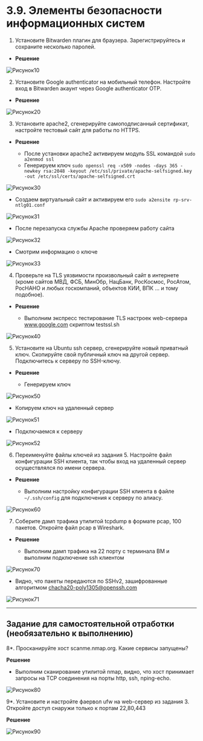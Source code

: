 # 3.9. Элементы безопасности информационных систем

1. Установите Bitwarden плагин для браузера. Зарегистрируйтесь и сохраните несколько паролей.

- **Решение**

![Рисунок10](img/10.png)

2. Установите Google authenticator на мобильный телефон. Настройте вход в Bitwarden акаунт через Google authenticator OTP.

- **Решение**

![Рисунок20](img/20.png)

3. Установите apache2, сгенерируйте самоподписанный сертификат, настройте тестовый сайт для работы по HTTPS.

- **Решение**

  - После установки apache2 активируем модуль SSL командой `sudo a2enmod ssl`
  - Генерируем ключ `sudo openssl req -x509 -nodes -days 365 -newkey rsa:2048 -keyout /etc/ssl/private/apache-selfsigned.key -out /etc/ssl/certs/apache-selfsigned.crt`

![Рисунок30](img/30.png)

  - Создаем виртуальный сайт и активируем его `sudo a2ensite rp-srv-ntlg01.conf`

![Рисунок31](img/31.png)

  - После перезапуска службы Apache проверяем работу сайта

![Рисунок32](img/32.png)

  - Смотрим информацию о ключе

![Рисунок33](img/33.png)

4. Проверьте на TLS уязвимости произвольный сайт в интернете (кроме сайтов МВД, ФСБ, МинОбр, НацБанк, РосКосмос, РосАтом, РосНАНО и любых госкомпаний, объектов КИИ, ВПК ... и тому подобное).

- **Решение**

  - Выполним экспресс тестирование TLS настроек web-сервера www.google.com скриптом testssl.sh

![Рисунок40](img/40.png)

5. Установите на Ubuntu ssh сервер, сгенерируйте новый приватный ключ. Скопируйте свой публичный ключ на другой сервер. Подключитесь к серверу по SSH-ключу.

- **Решение**
 
  - Генерируем ключ

![Рисунок50](img/50.png)

  - Копируем ключ на удаленный сервер

![Рисунок51](img/51.png)

  - Подключаемся к серверу

![Рисунок52](img/52.png)

6. Переименуйте файлы ключей из задания 5. Настройте файл конфигурации SSH клиента, так чтобы вход на удаленный сервер осуществлялся по имени сервера.

- **Решение**

  - Выполним настройку конфигурации SSH клиента в файле `~/.ssh/config` для подключения к серверу по алиасу.

![Рисунок60](img/60.png)

7. Соберите дамп трафика утилитой tcpdump в формате pcap, 100 пакетов. Откройте файл pcap в Wireshark.

- **Решение**

  - Выполним дамп трафика на 22 порту с терминала ВМ и выполним подключение ssh клиентом

![Рисунок70](img/70.png)

  - Видно, что пакеты передаются по SSHv2, зашифрованные алгоритмом chacha20-poly1305@openssh.com

![Рисунок71](img/71.png)

 ---
## Задание для самостоятельной отработки (необязательно к выполнению)

8*. Просканируйте хост scanme.nmap.org. Какие сервисы запущены?

**Решение**

  - Выполним сканирование утилитой nmap, видно, что хост принимает запросы на ТCP соединения на порты http, ssh, nping-echo. 

![Рисунок80](img/80.png)

9*. Установите и настройте фаервол ufw на web-сервер из задания 3. Откройте доступ снаружи только к портам 22,80,443

**Решение**

![Рисунок90](img/90.png)
